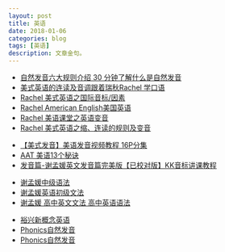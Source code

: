```yaml
---
layout: post
title: 英语
date: 2018-01-06
categories: blog
tags: [英语]
description: 文章金句。
---
```


- [自然发音六大规则介绍 30 分钟了解什么是自然发音](https://www.bilibili.com/video/av6715803)
- [美式英语的连读及音调跟着瑞秋Rachel 学口语](https://www.bilibili.com/video/av10187698)
- [Rachel 美式英语之国际音标/因素](https://www.bilibili.com/video/av13443469)
- [Rachel American English美国英语](https://www.bilibili.com/video/av9176321)
- [Rachel 美语课堂之英语变音](https://www.bilibili.com/video/av13279450)
- [Rachel 美式英语之缩、连读的规则及变音](https://www.bilibili.com/video/av13274180)

<p>
  </p>

- [【美式发音】美语发音视频教程 16P分集](https://www.bilibili.com/video/av5689199/)<br>
- [AAT 美语13个秘诀](http://www.ximalaya.com/42702254/album/3913560/?order=desc)<br>
- [发音篇-谢孟媛英文发音篇完美版【已校对版】KK音标讲课教程](https://www.bilibili.com/video/av13335502/)<br>


<p>
  </p>
  
- [谢孟媛中级语法](https://www.bilibili.com/video/av14460791/)<br>
- [谢孟媛英语初级文法](https://www.bilibili.com/video/av13337430/)<br>
- [谢孟媛 高中英文文法 高中英语语法](https://www.bilibili.com/video/av14235679/?from=search&seid=16748930251803350404)<br>


<p>
  </p>
  
- [裕兴新概念英语](https://space.bilibili.com/7940818?from=search&seid=4697906970142101035#/)<br>
- [Phonics自然发音](https://www.bilibili.com/video/av17705471/)<br>
- [Phonics自然发音](http://www.bilibili.com/video/av5527562/?spm_id_from=333.338.v_desc.1)
